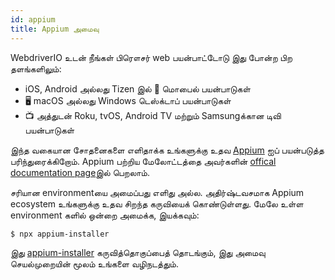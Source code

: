 ```yaml
---
id: appium
title: Appium அமைவு
---
```


WebdriverIO உடன் நீங்கள் பிரௌசர் web பயன்பாட்டோடு இது போன்ற பிற தளங்களிலும்:

- iOS, Android அல்லது Tizen இல் 📱 மொபைல் பயன்பாடுகள்
- 🖥️ macOS அல்லது Windows டெஸ்க்டாப் பயன்பாடுகள்
- 📺 அத்துடன் Roku, tvOS, Android TV மற்றும் Samsungக்கான டிவி பயன்பாடுகள்

இந்த வகையான சோதனைகளை எளிதாக்க உங்களுக்கு உதவ [Appium](https://appium.io/) ஐப் பயன்படுத்த பரிந்துரைக்கிறோம். Appium பற்றிய மேலோட்டத்தை அவர்களின் [offical documentation page](https://appium.io/docs/en/2.0/intro/)இல் பெறலாம்.

சரியான environmentயை அமைப்பது எளிது அல்ல. அதிர்ஷ்டவசமாக Appium ecosystem உங்களுக்கு உதவ சிறந்த கருவியைக் கொண்டுள்ளது. மேலே உள்ள environment களில் ஒன்றை அமைக்க, இயக்கவும்:

```sh
$ npx appium-installer
```

இது [appium-installer](https://github.com/AppiumTestDistribution/appium-installer) கருவித்தொகுப்பைத் தொடங்கும், இது அமைவு செயல்முறையின் மூலம் உங்களை வழிநடத்தும்.
